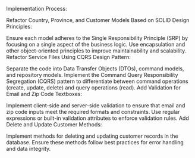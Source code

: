 Implementation Process:

Refactor Country, Province, and Customer Models Based on SOLID Design Principles:

Ensure each model adheres to the Single Responsibility Principle (SRP) by focusing on a single aspect of the business logic.
Use encapsulation and other object-oriented principles to improve maintainability and scalability.
Refactor Service Files Using CQRS Design Pattern:

Separate the code into Data Transfer Objects (DTOs), command models, and repository models.
Implement the Command Query Responsibility Segregation (CQRS) pattern to differentiate between command operations (create, update, delete) and query operations (read).
Add Validation for Email and Zip Code Textboxes:

Implement client-side and server-side validation to ensure that email and zip code inputs meet the required formats and constraints.
Use regular expressions or built-in validation attributes to enforce validation rules.
Add Delete and Update Customer Methods:

Implement methods for deleting and updating customer records in the database.
Ensure these methods follow best practices for error handling and data integrity.